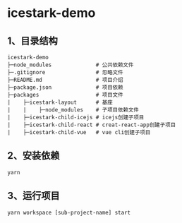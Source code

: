 # icestark-demo

## 1、目录结构

```text
icestark-demo
├─node_modules              # 公共依赖文件
├─.gitignore                # 忽略文件
├─README.md                 # 项目介绍
├─package.json              # 项目依赖
├─packages                  # 项目文件
|    ├─icestark-layout      # 基座
|    |    ├─node_modules    # 子项目依赖文件
|    ├─icestark-child-icejs # icejs创建子项目
|    ├─icestark-child-react # creat-react-app创建子项目
|    ├─icestark-child-vue   # vue cli创建子项目
```

## 2、安装依赖

```shell
yarn 
```

## 3、运行项目

```shell
yarn workspace [sub-project-name] start
```
